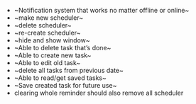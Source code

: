 - ~Notification system that works no matter offline or online~
- ~make new scheduler~
- ~delete scheduler~
- ~re-create scheduler~
- ~hide and show window~
- ~Able to delete task that’s done~
- ~Able to create new task~
- ~Able to edit old task~
- ~delete all tasks from previous date~
- ~Able to read/get saved tasks~
- ~Save created task for future use~
- clearing whole reminder should also remove all scheduler

